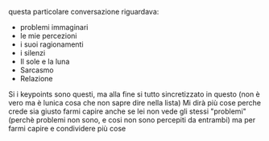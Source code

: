  questa particolare conversazione riguardava:
  - problemi immaginari
  - le mie percezioni
  - i suoi ragionamenti 
  - i silenzi
  - Il sole e la luna
  - Sarcasmo
  - Relazione

Si i keypoints sono questi, ma alla fine si tutto sincretizzato in questo (non è vero ma è lunica cosa che non sapre dire nella lista) 
Mi dirà più cose perche crede sia giusto farmi capire anche se lei non vede gli stessi "problemi" (perchè problemi non sono, e cosi non sono percepiti da entrambi) ma per farmi capire e condividere più cose

